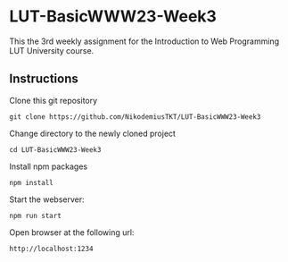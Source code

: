 # LUT-BasicWWW23-Week3

This the 3rd weekly assignment for the Introduction to Web Programming LUT University course.

## Instructions

Clone this git repository

`git clone https://github.com/NikodemiusTKT/LUT-BasicWWW23-Week3`

Change directory to the newly cloned project

`cd LUT-BasicWWW23-Week3`

Install npm packages

`npm install`

Start the webserver:

`npm run start`

Open browser at the following url:

`http://localhost:1234`
